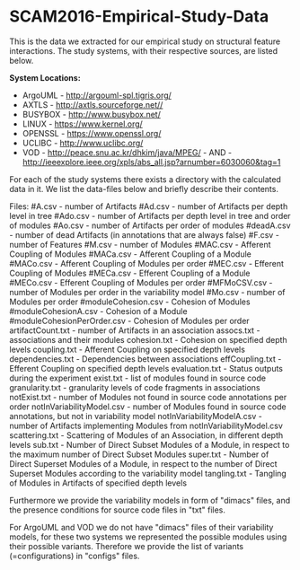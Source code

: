 # SCAM2016-Empirical-Study-Data


This is the data we extracted for our empirical study on structural feature interactions.
The study systems, with their respective sources, are listed below.

**System Locations:**
- ArgoUML - http://argouml-spl.tigris.org/
- AXTLS - http://axtls.sourceforge.net//
- BUSYBOX - http://www.busybox.net/
- LINUX - https://www.kernel.org/
- OPENSSL - https://www.openssl.org/
- UCLIBC - http://www.uclibc.org/
- VOD - http://peace.snu.ac.kr/dhkim/java/MPEG/ - AND - http://ieeexplore.ieee.org/xpls/abs_all.jsp?arnumber=6030060&tag=1


For each of the study systems there exists a directory with the calculated data in it.
We list the data-files below and briefly describe their contents.

Files:
#A.csv - number of Artifacts
#Ad.csv - number of Artifacts per depth level in tree
#Ado.csv - number of Artifacts per depth level in tree and order of modules
#Ao.csv - number of Artifacts per order of modules
#deadA.csv - number of dead Artifacts (in annotations that are always false)
#F.csv - number of Features
#M.csv - number of Modules
#MAC.csv - Afferent Coupling of Modules 
#MACa.csv - Afferent Coupling of a Module 
#MACo.csv - Afferent Coupling of Modules per order 
#MEC.csv - Efferent Coupling of Modules 
#MECa.csv - Efferent Coupling of a Module 
#MECo.csv - Efferent Coupling of Modules per order 
#MFMoCSV.csv - number of Modules per order in the variability model
#Mo.csv - number of Modules per order
#moduleCohesion.csv - Cohesion of Modules 
#moduleCohesionA.csv - Cohesion of a Module 
#moduleCohesionPerOrder.csv - Cohesion of Modules per order 
artifactCount.txt - number of Artifacts in an association
assocs.txt - associations and their modules
cohesion.txt - Cohesion on specified depth levels
coupling.txt - Afferent Coupling on specified depth levels
dependencies.txt - Dependencies between associations
effCoupling.txt - Efferent Coupling on specified depth levels
evaluation.txt - Status outputs during the experiment
exist.txt - list of modules found in source code
granularity.txt - granularity levels of code fragments in associations
notExist.txt - number of Modules not found in source code annotations per order
notInVariabilityModel.csv - number of Modules found in source code annotations, but not in variability model
notInVariabilityModelA.csv - number of Artifacts implementing Modules from notInVariabilityModel.csv
scattering.txt - Scattering of Modules of an Association, in different depth levels
sub.txt - Number of Direct Subset Modules of a Module, in respect to the maximum number of Direct Subset Modules
super.txt - Number of Direct Superset Modules of a Module, in respect to the number of Direct Superset Modules according to the variability model
tangling.txt - Tangling of Modules in Artifacts of specified depth levels


Furthermore we provide the variability models in form of "dimacs" files, and the presence conditions for source code files in "txt" files. 

For ArgoUML and VOD we do not have "dimacs" files of their variability models, for these two systems we represented the possible modules using their possible variants.
Therefore we provide the list of variants (=configurations) in "configs" files.



